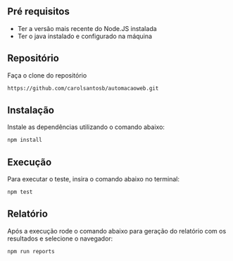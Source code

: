 
## Pré requisitos


- Ter a versão mais recente do Node.JS instalada
- Ter o java instalado e configurado na máquina


## Repositório

Faça o clone do repositório
```bash
https://github.com/carolsantosb/automacaoweb.git
```

## Instalação
Instale as dependências utilizando o comando abaixo:
```bash
npm install
```


## Execução

Para executar o teste, insira o comando abaixo no terminal:

```bash
npm test
```

## Relatório

Após a execução rode o comando abaixo para geração do relatório com os resultados e selecione o navegador:

```bash
npm run reports
```
